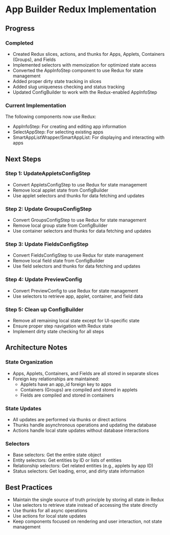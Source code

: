 # App Builder Redux Implementation

## Progress

### Completed
- Created Redux slices, actions, and thunks for Apps, Applets, Containers (Groups), and Fields
- Implemented selectors with memoization for optimized state access
- Converted the AppInfoStep component to use Redux for state management
- Added proper dirty state tracking in slices
- Added slug uniqueness checking and status tracking
- Updated ConfigBuilder to work with the Redux-enabled AppInfoStep

### Current Implementation
The following components now use Redux:
- AppInfoStep: For creating and editing app information
- SelectAppStep: For selecting existing apps
- SmartAppListWrapper/SmartAppList: For displaying and interacting with apps

## Next Steps

### Step 1: UpdateAppletsConfigStep
- Convert AppletsConfigStep to use Redux for state management
- Remove local applet state from ConfigBuilder
- Use applet selectors and thunks for data fetching and updates

### Step 2: Update GroupsConfigStep
- Convert GroupsConfigStep to use Redux for state management
- Remove local group state from ConfigBuilder
- Use container selectors and thunks for data fetching and updates

### Step 3: Update FieldsConfigStep
- Convert FieldsConfigStep to use Redux for state management
- Remove local field state from ConfigBuilder
- Use field selectors and thunks for data fetching and updates

### Step 4: Update PreviewConfig
- Convert PreviewConfig to use Redux for state management
- Use selectors to retrieve app, applet, container, and field data

### Step 5: Clean up ConfigBuilder
- Remove all remaining local state except for UI-specific state
- Ensure proper step navigation with Redux state
- Implement dirty state checking for all steps

## Architecture Notes

### State Organization
- Apps, Applets, Containers, and Fields are all stored in separate slices
- Foreign key relationships are maintained:
  - Applets have an app_id foreign key to apps
  - Containers (Groups) are compiled and stored in applets
  - Fields are compiled and stored in containers

### State Updates
- All updates are performed via thunks or direct actions
- Thunks handle asynchronous operations and updating the database
- Actions handle local state updates without database interactions

### Selectors
- Base selectors: Get the entire state object
- Entity selectors: Get entities by ID or lists of entities
- Relationship selectors: Get related entities (e.g., applets by app ID)
- Status selectors: Get loading, error, and dirty state information

## Best Practices
- Maintain the single source of truth principle by storing all state in Redux
- Use selectors to retrieve state instead of accessing the state directly
- Use thunks for all async operations
- Use actions for local state updates
- Keep components focused on rendering and user interaction, not state management 